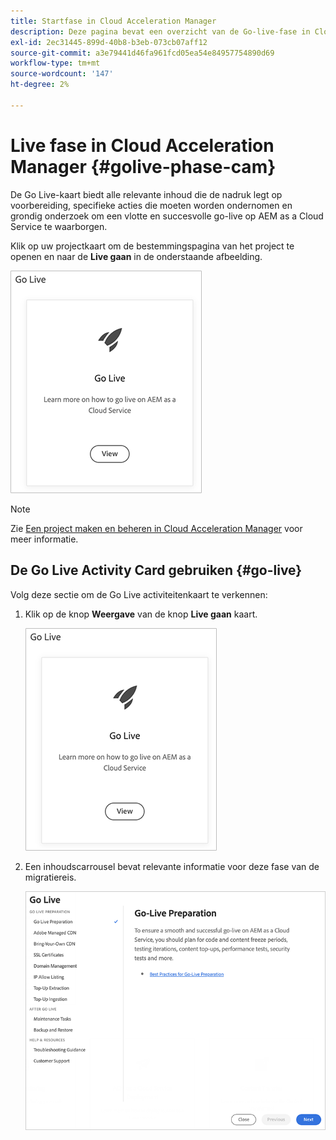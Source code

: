 ```yaml
---
title: Startfase in Cloud Acceleration Manager
description: Deze pagina bevat een overzicht van de Go-live-fase in Cloud Acceleration Manager.
exl-id: 2ec31445-899d-40b8-b3eb-073cb07aff12
source-git-commit: a3e79441d46fa961fcd05ea54e84957754890d69
workflow-type: tm+mt
source-wordcount: '147'
ht-degree: 2%

---
```


# Live fase in Cloud Acceleration Manager {#golive-phase-cam}

De Go Live-kaart biedt alle relevante inhoud die de nadruk legt op voorbereiding, specifieke acties die moeten worden ondernomen en grondig onderzoek om een vlotte en succesvolle go-live op AEM as a Cloud Service te waarborgen.

Klik op uw projectkaart om de bestemmingspagina van het project te openen en naar de **Live gaan** in de onderstaande afbeelding.

![afbeelding](/help/journey-migration/cloud-acceleration-manager/assets/golive-1.png)

>[!NOTE]
>Zie [Een project maken en beheren in Cloud Acceleration Manager](https://experienceleague.adobe.com/docs/experience-manager-cloud-service/moving/cloud-acceleration-manager/using-cam/getting-started-cam.html?lang=en#create-project) voor meer informatie.


## De Go Live Activity Card gebruiken {#go-live}

Volg deze sectie om de Go Live activiteitenkaart te verkennen:

1. Klik op de knop **Weergave** van de knop **Live gaan** kaart.

   ![afbeelding](/help/journey-migration/cloud-acceleration-manager/assets/golive-1.png)

1. Een inhoudscarrousel bevat relevante informatie voor deze fase van de migratiereis.

   ![afbeelding](/help/journey-migration/cloud-acceleration-manager/assets/golive-2.png)
